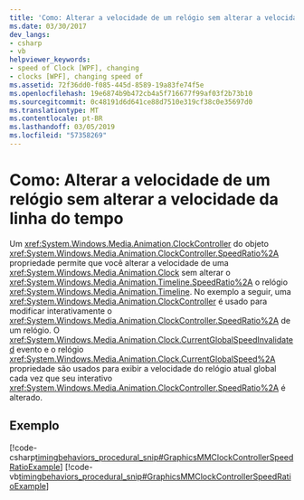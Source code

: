 ```yaml
---
title: 'Como: Alterar a velocidade de um relógio sem alterar a velocidade da linha do tempo'
ms.date: 03/30/2017
dev_langs:
- csharp
- vb
helpviewer_keywords:
- speed of Clock [WPF], changing
- clocks [WPF], changing speed of
ms.assetid: 72f36dd0-f085-445d-8589-19a83fe74f5e
ms.openlocfilehash: 19e6874b9b472cb4a5f716677f99af03f2b73b10
ms.sourcegitcommit: 0c48191d6d641ce88d7510e319cf38c0e35697d0
ms.translationtype: MT
ms.contentlocale: pt-BR
ms.lasthandoff: 03/05/2019
ms.locfileid: "57358269"
---
```

# <a name="how-to-change-the-speed-of-a-clock-without-changing-the-speed-of-its-timeline"></a>Como: Alterar a velocidade de um relógio sem alterar a velocidade da linha do tempo
Um <xref:System.Windows.Media.Animation.ClockController> do objeto <xref:System.Windows.Media.Animation.ClockController.SpeedRatio%2A> propriedade permite que você alterar a velocidade de uma <xref:System.Windows.Media.Animation.Clock> sem alterar o <xref:System.Windows.Media.Animation.Timeline.SpeedRatio%2A> o relógio <xref:System.Windows.Media.Animation.Timeline>. No exemplo a seguir, uma <xref:System.Windows.Media.Animation.ClockController> é usado para modificar interativamente o <xref:System.Windows.Media.Animation.ClockController.SpeedRatio%2A> de um relógio. O <xref:System.Windows.Media.Animation.Clock.CurrentGlobalSpeedInvalidated> evento e o relógio <xref:System.Windows.Media.Animation.Clock.CurrentGlobalSpeed%2A> propriedade são usados para exibir a velocidade do relógio atual global cada vez que seu interativo <xref:System.Windows.Media.Animation.ClockController.SpeedRatio%2A> é alterado.  
  
## <a name="example"></a>Exemplo  
 [!code-csharp[timingbehaviors_procedural_snip#GraphicsMMClockControllerSpeedRatioExample](~/samples/snippets/csharp/VS_Snippets_Wpf/timingbehaviors_procedural_snip/CSharp/ClockControllerSpeedRatioExample.cs#graphicsmmclockcontrollerspeedratioexample)]
 [!code-vb[timingbehaviors_procedural_snip#GraphicsMMClockControllerSpeedRatioExample](~/samples/snippets/visualbasic/VS_Snippets_Wpf/timingbehaviors_procedural_snip/visualbasic/clockcontrollerspeedratioexample.vb#graphicsmmclockcontrollerspeedratioexample)]
